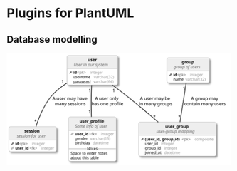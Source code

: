 # Plugins for PlantUML

## Database modelling

![Database modelling plugin demo](db-model-plugin-demo.svg)

